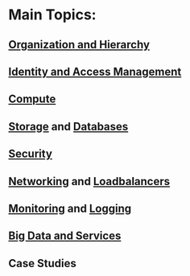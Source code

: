 
# Main Topics: 

## [Organization and Hierarchy](./Org/org.md)

## [Identity and Access Management](./IAM/iam.md)

## [Compute](./Compute/compute.md)

## [Storage](./StorageAndDatabases/storage.md) and [Databases](./StorageAndDatabases/databases.md)

## [Security](./Security/security.md)

## [Networking](./Networking/networking.md) and [Loadbalancers](./Networking/loadbalancers.md)

## [Monitoring](./MonitoringLogging/monitoring.md) and [Logging](./MonitoringLogging/logging.md)

## [Big Data and Services](./BigData/bigdata.md)

## Case Studies